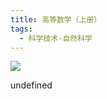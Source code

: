 ```yaml
---
title: 高等数学（上册）
tags:
  - 科学技术-自然科学
---
```


![](https://cdn.weread.qq.com/weread/cover/21/YueWen_32164427/s_YueWen_32164427.jpg)

undefined